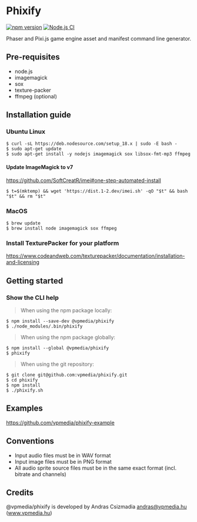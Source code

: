 # Phixify

[![npm version](https://badge.fury.io/js/@vpmedia%2Fphixify.png?v1.0.3)](https://badge.fury.io/js/@vpmedia%2Fphixify)
[![Node.js CI](https://github.com/vpmedia/phixify/actions/workflows/node.js.yml/badge.svg)](https://github.com/vpmedia/phixify/actions/workflows/node.js.yml)

Phaser and Pixi.js game engine asset and manifest command line generator.

## Pre-requisites

- node.js
- imagemagick
- sox
- texture-packer
- ffmpeg (optional)

## Installation guide

### Ubuntu Linux

    $ curl -sL https://deb.nodesource.com/setup_18.x | sudo -E bash -
    $ sudo apt-get update
    $ sudo apt-get install -y nodejs imagemagick sox libsox-fmt-mp3 ffmpeg

#### Update ImageMagick to v7

https://github.com/SoftCreatR/imei#one-step-automated-install

    $ t=$(mktemp) && wget 'https://dist.1-2.dev/imei.sh' -qO "$t" && bash "$t" && rm "$t"

### MacOS

    $ brew update
    $ brew install node imagemagick sox ffmpeg

### Install TexturePacker for your platform

https://www.codeandweb.com/texturepacker/documentation/installation-and-licensing

## Getting started

### Show the CLI help

> When using the npm package locally:

    $ npm install --save-dev @vpmedia/phixify
    $ ./node_modules/.bin/phixify

> When using the npm package globally:

    $ npm install --global @vpmedia/phixify
    $ phixify

> When using the git repository:

    $ git clone git@github.com:vpmedia/phixify.git
    $ cd phixify
    $ npm install
    $ ./phixify.sh

## Examples

https://github.com/vpmedia/phixify-example

## Conventions

- Input audio files must be in WAV format
- Input image files must be in PNG format
- All audio sprite source files must be in the same exact format (incl. bitrate and channels)

## Credits

@vpmedia/phixify is developed by Andras Csizmadia <andras@vpmedia.hu> (www.vpmedia.hu)

